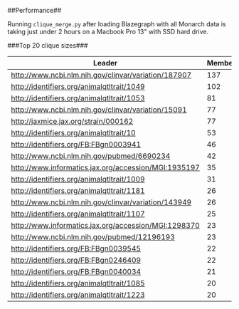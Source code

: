 ##Performance##

Running `clique_merge.py` after loading Blazegraph with all Monarch data is taking just under 2 hours on a Macbook Pro 13" with SSD hard drive.

###Top 20 clique sizes###

|                      Leader                            | Members |
| ------------------------------------------------------ | ------- |
| <http://www.ncbi.nlm.nih.gov/clinvar/variation/187907> |   137   |
| <http://identifiers.org/animalqtltrait/1049>           |   102   |
| <http://identifiers.org/animalqtltrait/1053>           |   81    |
| <http://www.ncbi.nlm.nih.gov/clinvar/variation/15091>  |   77    |
| <http://jaxmice.jax.org/strain/000162>                 |   77    |
| <http://identifiers.org/animalqtltrait/10>             |   53    |
| <http://identifiers.org/FB:FBgn0003941>                |   46    |
| <http://www.ncbi.nlm.nih.gov/pubmed/6690234>           |   42    |
| <http://www.informatics.jax.org/accession/MGI:1935197> |   35    |
| <http://identifiers.org/animalqtltrait/1009>           |   31    |
| <http://identifiers.org/animalqtltrait/1181>           |   26    |
| <http://www.ncbi.nlm.nih.gov/clinvar/variation/143949> |   26    |
| <http://identifiers.org/animalqtltrait/1107>           |   25    |
| <http://www.informatics.jax.org/accession/MGI:1298370> |   23    |
| <http://www.ncbi.nlm.nih.gov/pubmed/12196193>          |   23    |
| <http://identifiers.org/FB:FBgn0039545>                |   22    |
| <http://identifiers.org/FB:FBgn0246409>                |   22    |
| <http://identifiers.org/FB:FBgn0040034>                |   21    |
| <http://identifiers.org/animalqtltrait/1085>           |   20    |
| <http://identifiers.org/animalqtltrait/1223>           |   20    |

